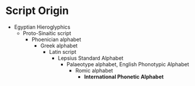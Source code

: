 # Script Origin
- Egyptian Hieroglyphics
	- Proto-Sinaitic script
		- Phoenician alphabet
			- Greek alphabet
				- Latin script
					- Lepsius Standard Alphabet
						- Palaeotype alphabet, English Phonotypic Alphabet
							- Romic alphabet
								- **International Phonetic Alphabet**